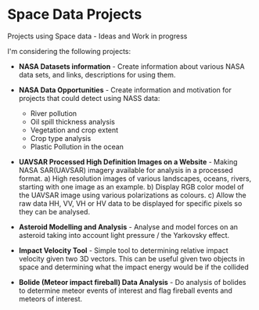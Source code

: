 # Space Data Projects

Projects using Space data - Ideas and Work in progress

I'm considering the following projects:

 - **NASA Datasets information** - Create information about various NASA data sets, and links, descriptions for using them.
 
 -  **NASA Data Opportunities** - Create information and motivation for projects that could detect using NASS data:   
    - River pollution
    - Oil spill thickness analysis
    - Vegetation and crop extent
    - Crop type analysis
    - Plastic Pollution in the ocean

  
 - **UAVSAR Processed High Definition Images on a Website** - Making NASA SAR(UAVSAR) imagery available for analysis in a processed format.
   a) High resolution images of various landscapes, oceans, rivers, starting with one image as an example.
   b) Display RGB color model of the UAVSAR image using various polarizations as colours.
   c) Allow the raw data  HH, VV, VH or HV data to be displayed for specific pixels so they can be analysed.
 
 -  **Asteroid Modelling and Analysis** - Analyse and model forces on an asteroid taking into account light pressure / the Yarkovsky effect.

 -  **Impact Velocity Tool** - Simple tool to determining relative impact velocity given two 3D vectors.
   This can be useful given two objects in space and determining what the impact energy would be if the collided
   
 -  **Bolide (Meteor impact fireball) Data Analysis** - Do analysis of bolides to determine meteor events of interest and flag fireball events
   and meteors of interest.



